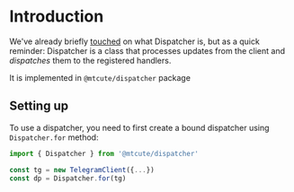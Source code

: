 # Introduction

We've already briefly [touched](../intro/updates.html) on what Dispatcher is,
but as a quick reminder: Dispatcher is a class that processes
updates from the client and *dispatches* them to the registered handlers.

It is implemented in `@mtcute/dispatcher` package

## Setting up

To use a dispatcher, you need to first create a bound dispatcher
using `Dispatcher.for` method:

```ts
import { Dispatcher } from '@mtcute/dispatcher'

const tg = new TelegramClient({...})
const dp = Dispatcher.for(tg)
```

